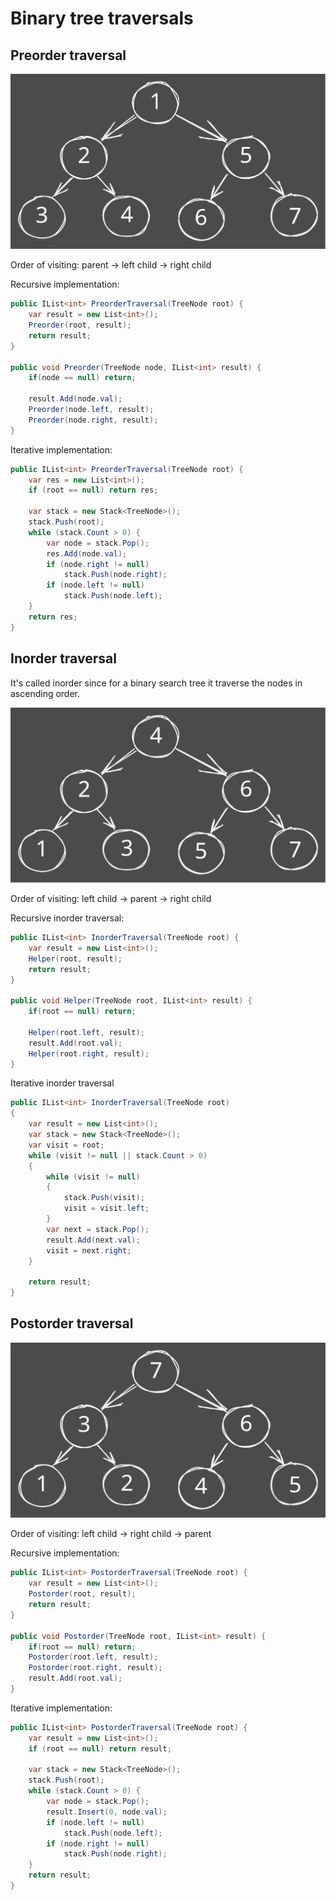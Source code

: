 # Binary tree traversals

## Preorder traversal

![image](/preorder.svg)

Order of visiting: parent -> left child -> right child

Recursive implementation:
```cs
public IList<int> PreorderTraversal(TreeNode root) {
	var result = new List<int>();
	Preorder(root, result);
	return result;
}

public void Preorder(TreeNode node, IList<int> result) {
	if(node == null) return;

	result.Add(node.val);
	Preorder(node.left, result);
	Preorder(node.right, result);
}
```

Iterative implementation:
```cs
public IList<int> PreorderTraversal(TreeNode root) {
	var res = new List<int>();
	if (root == null) return res;

	var stack = new Stack<TreeNode>();
	stack.Push(root);
	while (stack.Count > 0) {
		var node = stack.Pop();
		res.Add(node.val);
		if (node.right != null)
			stack.Push(node.right);
		if (node.left != null) 
			stack.Push(node.left);
	}
	return res;
}
```

## Inorder traversal

It's called inorder since for a binary search tree it traverse the nodes in ascending order.

![image](/inorder.svg)

Order of visiting: left child -> parent -> right child

Recursive inorder traversal:
```cs
public IList<int> InorderTraversal(TreeNode root) {
	var result = new List<int>();
	Helper(root, result);
	return result;
}

public void Helper(TreeNode root, IList<int> result) {
	if(root == null) return;

	Helper(root.left, result);
	result.Add(root.val);
	Helper(root.right, result);
}
```

Iterative inorder traversal
```cs
public IList<int> InorderTraversal(TreeNode root)
{
    var result = new List<int>();
	var stack = new Stack<TreeNode>();
	var visit = root;
	while (visit != null || stack.Count > 0)
	{
		while (visit != null)
		{
			stack.Push(visit);
			visit = visit.left;
		}
		var next = stack.Pop();
		result.Add(next.val);
		visit = next.right;
	}

    return result;
}
```

## Postorder traversal

![image](/postorder.svg)

Order of visiting: left child -> right child -> parent

Recursive implementation:
```cs
public IList<int> PostorderTraversal(TreeNode root) {
	var result = new List<int>();
	Postorder(root, result);
	return result;
}

public void Postorder(TreeNode root, IList<int> result) {
	if(root == null) return;
	Postorder(root.left, result);
	Postorder(root.right, result);
	result.Add(root.val);
}
```

Iterative implementation:
```cs
public IList<int> PostorderTraversal(TreeNode root) {
	var result = new List<int>();
	if (root == null) return result;
	
	var stack = new Stack<TreeNode>();
	stack.Push(root);
	while (stack.Count > 0) {
		var node = stack.Pop();
		result.Insert(0, node.val);
		if (node.left != null) 
			stack.Push(node.left);
		if (node.right != null) 
			stack.Push(node.right);
	}
	return result;
}
```


